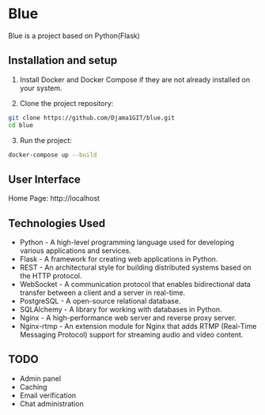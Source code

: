 # Blue

Blue is a project based on Python(Flask)

## Installation and setup

1. Install Docker and Docker Compose if they are not already installed on your system.

2. Clone the project repository:

```bash
git clone https://github.com/Djama1GIT/blue.git
cd blue
```

3. Run the project:

```bash
docker-compose up --build
```

## User Interface

Home Page: http://localhost

## Technologies Used

- Python - A high-level programming language used for developing various applications and services.
- Flask - A framework for creating web applications in Python.
- REST - An architectural style for building distributed systems based on the HTTP protocol.
- WebSocket - A communication protocol that enables bidirectional data transfer between a client and a server in real-time.
- PostgreSQL - A open-source relational database.
- SQLAlchemy - A library for working with databases in Python.
- Nginx - A high-performance web server and reverse proxy server.
- Nginx-rtmp - An extension module for Nginx that adds RTMP (Real-Time Messaging Protocol) support for streaming audio and video content.

## TODO
- Admin panel
- Caching
- Email verification
- Chat administration